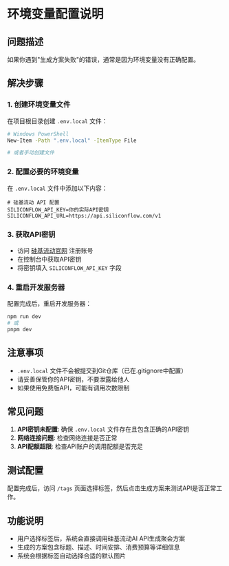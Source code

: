 # 环境变量配置说明

## 问题描述
如果你遇到"生成方案失败"的错误，通常是因为环境变量没有正确配置。

## 解决步骤

### 1. 创建环境变量文件
在项目根目录创建 `.env.local` 文件：

```bash
# Windows PowerShell
New-Item -Path ".env.local" -ItemType File

# 或者手动创建文件
```

### 2. 配置必要的环境变量
在 `.env.local` 文件中添加以下内容：

```env
# 硅基流动 API 配置
SILICONFLOW_API_KEY=你的实际API密钥
SILICONFLOW_API_URL=https://api.siliconflow.com/v1
```

### 3. 获取API密钥
- 访问 [硅基流动官网](https://www.siliconflow.com/) 注册账号
- 在控制台中获取API密钥
- 将密钥填入 `SILICONFLOW_API_KEY` 字段

### 4. 重启开发服务器
配置完成后，重启开发服务器：

```bash
npm run dev
# 或
pnpm dev
```

## 注意事项
- `.env.local` 文件不会被提交到Git仓库（已在.gitignore中配置）
- 请妥善保管你的API密钥，不要泄露给他人
- 如果使用免费版API，可能有调用次数限制

## 常见问题
1. **API密钥未配置**: 确保 `.env.local` 文件存在且包含正确的API密钥
2. **网络连接问题**: 检查网络连接是否正常
3. **API配额超限**: 检查API账户的调用配额是否充足

## 测试配置
配置完成后，访问 `/tags` 页面选择标签，然后点击生成方案来测试API是否正常工作。

## 功能说明
- 用户选择标签后，系统会直接调用硅基流动AI API生成聚会方案
- 生成的方案包含标题、描述、时间安排、消费预算等详细信息
- 系统会根据标签自动选择合适的默认图片 
